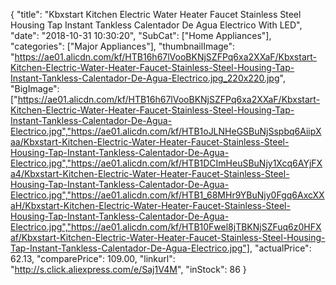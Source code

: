 {
	"title": "Kbxstart Kitchen Electric Water Heater Faucet Stainless Steel Housing Tap Instant Tankless Calentador De Agua Electrico With LED",
	"date": "2018-10-31 10:30:20",
	"SubCat": ["Home Appliances"],
	"categories": ["Major Appliances"],
	"thumbnailImage": "https://ae01.alicdn.com/kf/HTB16h67lVooBKNjSZFPq6xa2XXaF/Kbxstart-Kitchen-Electric-Water-Heater-Faucet-Stainless-Steel-Housing-Tap-Instant-Tankless-Calentador-De-Agua-Electrico.jpg_220x220.jpg",
	"BigImage": ["https://ae01.alicdn.com/kf/HTB16h67lVooBKNjSZFPq6xa2XXaF/Kbxstart-Kitchen-Electric-Water-Heater-Faucet-Stainless-Steel-Housing-Tap-Instant-Tankless-Calentador-De-Agua-Electrico.jpg","https://ae01.alicdn.com/kf/HTB1oJLNHeGSBuNjSspbq6AiipXaa/Kbxstart-Kitchen-Electric-Water-Heater-Faucet-Stainless-Steel-Housing-Tap-Instant-Tankless-Calentador-De-Agua-Electrico.jpg","https://ae01.alicdn.com/kf/HTB1DCImHeuSBuNjy1Xcq6AYjFXa4/Kbxstart-Kitchen-Electric-Water-Heater-Faucet-Stainless-Steel-Housing-Tap-Instant-Tankless-Calentador-De-Agua-Electrico.jpg","https://ae01.alicdn.com/kf/HTB1_68MHr9YBuNjy0Fgq6AxcXXaH/Kbxstart-Kitchen-Electric-Water-Heater-Faucet-Stainless-Steel-Housing-Tap-Instant-Tankless-Calentador-De-Agua-Electrico.jpg","https://ae01.alicdn.com/kf/HTB10Fwel8jTBKNjSZFuq6z0HFXaf/Kbxstart-Kitchen-Electric-Water-Heater-Faucet-Stainless-Steel-Housing-Tap-Instant-Tankless-Calentador-De-Agua-Electrico.jpg"],
	"actualPrice": 62.13,
	"comparePrice": 109.00,
	"linkurl": "http://s.click.aliexpress.com/e/Saj1V4M",
	"inStock": 86
}
